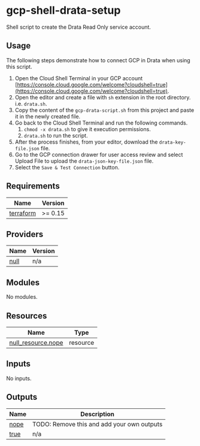 # gcp-shell-drata-setup

Shell script to create the Drata Read Only service account.

## Usage

The following steps demonstrate how to connect GCP in Drata when using this script.

1. Open the Cloud Shell Terminal in your GCP account [https://console.cloud.google.com/welcome?cloudshell=true](https://console.cloud.google.com/welcome?cloudshell=true).
2. Open the editor and create a file with `sh` extension in the root directory. i.e. `drata.sh`.
3. Copy the content of the `gcp-drata-script.sh`  from this project and paste it in the newly created file.
4. Go back to the Cloud Shell Terminal and run the following commands.
   1. `chmod -x drata.sh` to give it execution permissions.
   2. `drata.sh` to run the script.
5. After the process finishes, from your editor, download the `drata-key-file.json` file.
6.  Go to the GCP connection drawer for user access review and select Upload File to upload the `drata-json-key-file.json` file.
7.  Select the `Save & Test Connection` button.
<!-- BEGIN_TF_DOCS -->
## Requirements

| Name | Version |
|------|---------|
| <a name="requirement_terraform"></a> [terraform](#requirement\_terraform) | >= 0.15 |

## Providers

| Name | Version |
|------|---------|
| <a name="provider_null"></a> [null](#provider\_null) | n/a |

## Modules

No modules.

## Resources

| Name | Type |
|------|------|
| [null_resource.nope](https://registry.terraform.io/providers/hashicorp/null/latest/docs/resources/resource) | resource |

## Inputs

No inputs.

## Outputs

| Name | Description |
|------|-------------|
| <a name="output_nope"></a> [nope](#output\_nope) | TODO: Remove this and add your own outputs |
| <a name="output_true"></a> [true](#output\_true) | n/a |
<!-- END_TF_DOCS -->